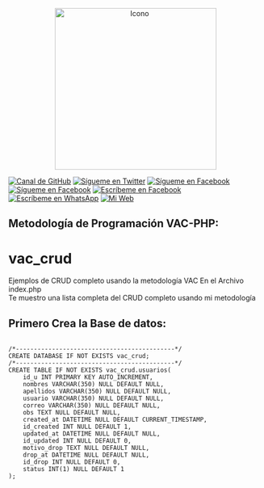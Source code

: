 <p align="center">
	<img src="assets/img/logo.jpg" height="320px" title="Icono">
</p>

[![Canal de GitHub](https://img.shields.io/badge/Canal-GitHub-black)](https://github.com/fmorenoadmin)
[![Sígueme en Twitter](https://img.shields.io/twitter/follow/sendgrid.svg?style=social&label=Sígueme)](https://twitter.com/FrankMartinMor1)
[![Sígueme en Facebook](https://img.shields.io/badge/Sígueme-@FrankMartinMA-blue)](https://facebook.com/fmorenoadmin)
[![Sígueme en Facebook](https://img.shields.io/badge/Sígueme-@frankmartinmoreno-ff69b4)](https://instagram.com/fmorenoadmin)
[![Escríbeme en Facebook](https://img.shields.io/badge/Escríbeme-@FrankMartinMA-blue)](https://m.me/fmorenoadmin)
[![Escríbeme en WhatsApp](https://img.shields.io/badge/Escríbeme-WhathApp-green)](https://wa.me/+51924741703)
[![Mi Web](https://img.shields.io/badge/Mi_Página-Web-blueviolet)](https://fmorenoadmin.com.pe)

## Metodología de Programación VAC-PHP:

# vac_crud
Ejemplos de CRUD completo usando la metodología VAC
En el Archivo index.php<br>Te muestro una lista completa del CRUD completo usando mi metodología

## Primero Crea la Base de datos:

<code>
/*--------------------------------------------*/
CREATE DATABASE IF NOT EXISTS vac_crud;
/*--------------------------------------------*/
CREATE TABLE IF NOT EXISTS vac_crud.usuarios(
	id_u INT PRIMARY KEY AUTO_INCREMENT,
	nombres VARCHAR(350) NULL DEFAULT NULL,
	apellidos VARCHAR(350) NULL DEFAULT NULL,
	usuario VARCHAR(350) NULL DEFAULT NULL,
	correo VARCHAR(350) NULL DEFAULT NULL,
	obs TEXT NULL DEFAULT NULL,
	created_at DATETIME NULL DEFAULT CURRENT_TIMESTAMP,
	id_created INT NULL DEFAULT 1,
	updated_at DATETIME NULL DEFAULT NULL,
	id_updated INT NULL DEFAULT 0,
	motivo_drop TEXT NULL DEFAULT NULL,
	drop_at DATETIME NULL DEFAULT NULL,
	id_drop INT NULL DEFAULT 0,
	status INT(1) NULL DEFAULT 1
);
</code>